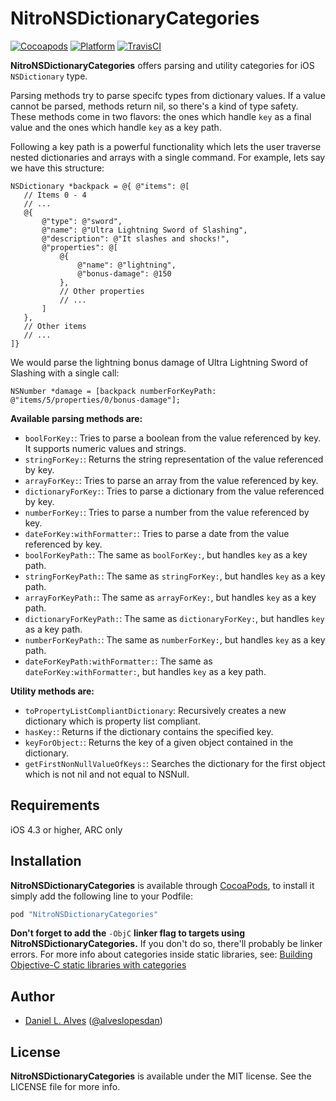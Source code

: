 NitroNSDictionaryCategories
===========================
[![Cocoapods](https://cocoapod-badges.herokuapp.com/v/NitroNSDictionaryCategories/badge.png)](http://cocoapods.org/?q=NitroNSDictionaryCategories)
[![Platform](http://cocoapod-badges.herokuapp.com/p/NitroNSDictionaryCategories/badge.png)](http://cocoadocs.org/docsets/NitroNSDictionaryCategories)
[![TravisCI](https://travis-ci.org/danielalves/NitroNSDictionaryCategories.svg?branch=master)](https://travis-ci.org/danielalves/NitroNSDictionaryCategories)

**NitroNSDictionaryCategories** offers parsing and utility categories for iOS `NSDictionary` type.

Parsing methods try to parse specifc types from dictionary values. If a value cannot be parsed, methods return nil, so there's a kind of type safety. These methods come in two flavors: the ones which handle `key` as a final value and the ones which handle `key` as a key path.

Following a key path is a powerful functionality which lets the user traverse nested dictionaries and arrays with a single command. For example, lets say we have this structure:

```objc
NSDictionary *backpack = @{ @"items": @[
   // Items 0 - 4
   // ...
   @{
       @"type": @"sword",
       @"name": @"Ultra Lightning Sword of Slashing",
       @"description": @"It slashes and shocks!",
       @"properties": @[
           @{
               @"name": @"lightning",
               @"bonus-damage": @150
           },
           // Other properties
           // ...
       ]
   },
   // Other items
   // ...
]}
```

We would parse the lightning bonus damage of Ultra Lightning Sword of Slashing with a single call:
 
```objc
NSNumber *damage = [backpack numberForKeyPath: @"items/5/properties/0/bonus-damage"];
```

**Available parsing methods are:**

- `boolForKey:`: Tries to parse a boolean from the value referenced by key. It supports numeric values and strings.
- `stringForKey:`: Returns the string representation of the value referenced by key.
- `arrayForKey:`: Tries to parse an array from the value referenced by key.
- `dictionaryForKey:`: Tries to parse a dictionary from the value referenced by key.
- `numberForKey:`: Tries to parse a number from the value referenced by key.
- `dateForKey:withFormatter:`: Tries to parse a date from the value referenced by key.
- `boolForKeyPath:`: The same as `boolForKey:`, but handles `key` as a key path.
- `stringForKeyPath:`: The same as `stringForKey:`, but handles `key` as a key path.
- `arrayForKeyPath:`: The same as `arrayForKey:`, but handles `key` as a key path.
- `dictionaryForKeyPath:`: The same as `dictionaryForKey:`, but handles `key` as a key path.
- `numberForKeyPath:`: The same as `numberForKey:`, but handles `key` as a key path.
- `dateForKeyPath:withFormatter:`: The same as `dateForKey:withFormatter:`, but handles `key` as a key path.

**Utility methods are:**

- `toPropertyListCompliantDictionary`: Recursively creates a new dictionary which is property list compliant.
- `hasKey:`: Returns if the dictionary contains the specified key.
- `keyForObject:`: Returns the key of a given object contained in the dictionary.
- `getFirstNonNullValueOfKeys:`: Searches the dictionary for the first object which is not nil and not equal to NSNull.

Requirements
------------

iOS 4.3 or higher, ARC only

Installation
------------

**NitroNSDictionaryCategories** is available through [CocoaPods](http://cocoapods.org), to install
it simply add the following line to your Podfile:

```ruby
pod "NitroNSDictionaryCategories"
```

**Don't forget to add the** `-ObjC` **linker flag to targets using NitroNSDictionaryCategories.** If you don't do so, there'll probably be linker errors. For more info about categories inside static libraries, see: [Building Objective-C static libraries with categories](https://developer.apple.com/library/mac/qa/qa1490/_index.html)

Author
------

- [Daniel L. Alves](http://github.com/danielalves) ([@alveslopesdan](https://twitter.com/alveslopesdan))

License
-------

**NitroNSDictionaryCategories** is available under the MIT license. See the LICENSE file for more info.
